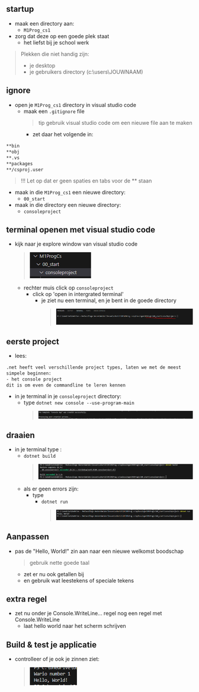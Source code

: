## startup

- maak een directory aan:
    - `M1Prog_cs1`
- zorg dat deze op een goede plek staat
    - het liefst bij je school werk
> Plekken die niet handig zijn:
> - je desktop
> - je gebruikers directory (c:\users\JOUWNAAM)


   
    
## ignore
- open je `M1Prog_cs1` directory in visual studio code
    - maak een `.gitignore` file 
        > tip gebruik visual studio code om een nieuwe file aan te maken
        - zet daar het volgende in:
```
**bin
**obj
**.vs
**packages
**/csproj.user
```
> !!! Let op dat er geen spaties en tabs voor de ** staan

- maak in die `M1Prog_cs1`  een nieuwe directory:
    - `00_start`
- maak in die directory een nieuwe directory:
    - `consoleproject`

## terminal openen met visual studio code

- kijk naar je explore window van visual studio code
    > ![](img/explorer.PNG)
    - rechter muis click op `consoleproject`
        - click op 'open in intergrated terminal'
            - je ziet nu een terminal, en je bent in de goede directory
                > ![](img/terminal.PNG)


## eerste project

- lees:
```
.net heeft veel verschillende project types, laten we met de meest simpele beginnen:
- het console project
dit is om even de commandline te leren kennen

```

- in je terminal in je `consoleproject` directory:
    - type `dotnet new console --use-program-main`
        > ![](img/newconsole.PNG)


## draaien

- in je terminal type :
    - `dotnet build`
        > ![](img/build.PNG)
    - als er geen errors zijn:
        - type
            - `dotnet run`
                > ![](img/runconsole.PNG)

## Aanpassen

- pas de "Hello, World!" zin aan naar een nieuwe welkomst boodschap
    > gebruik nette goede taal
    - zet er nu ook getallen bij
    - en gebruik wat leestekens of speciale tekens

## extra regel

- zet nu onder je Console.WriteLine... regel nog een regel met Console.WriteLine
    - laat hello world naar het scherm schrijven

## Build & test je applicatie

- controlleer of je ook je zinnen ziet:
    > ![](img/2console.PNG)
